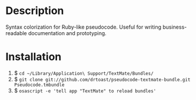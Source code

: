 # Description

Syntax colorization for Ruby-like pseudocode.  Useful for writing business-readable documentation and prototyping.

# Installation

1. $ `cd ~/Library/Application\ Support/TextMate/Bundles/`
2. $ `git clone git://github.com/drtoast/pseudocode-textmate-bundle.git Pseudocode.tmbundle`
3. $ `osascript -e 'tell app "TextMate" to reload bundles'`
